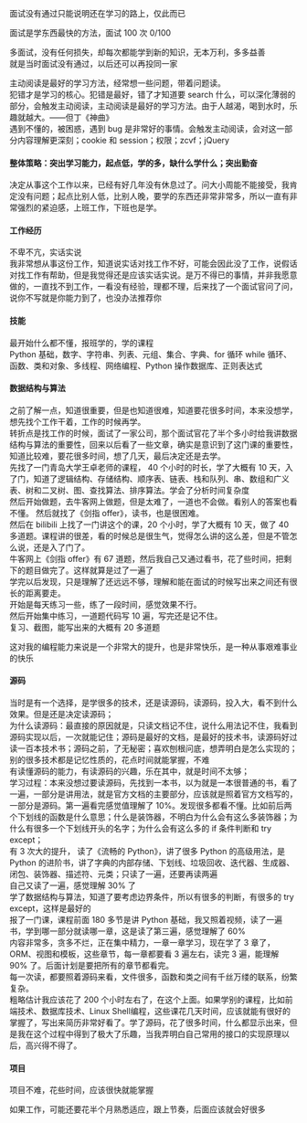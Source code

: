 
面试没有通过只能说明还在学习的路上，仅此而已  

面试是学东西最快的方法，面试 100 次  0/100  

多面试，没有任何损失，却每次都能学到新的知识，无本万利，多多益善  
就是当时面试没有通过，以后还可以再投同一家  

主动阅读是最好的学习方法，经常想一些问题，带着问题读。  
犯错才是学习的核心。犯错是最好，错了才知道要 search 什么，可以深化薄弱的部分，会触发主动阅读，主动阅读是最好的学习方法。由于人越渴，喝到水时，乐趣就越大。——但丁《神曲》  
遇到不懂的，被困惑，遇到 bug 是非常好的事情。会触发主动阅读，会对这一部分内容理解更深刻；cookie 和 session；权限；zcvf；jQuery  


#### 整体策略：突出学习能力，起点低，学的多，缺什么学什么；突出勤奋
决定从事这个工作以来，已经有好几年没有休息过了。问大小周能不能接受，我肯定没有问题；起点比别人低，比别人晚，要学的东西还非常非常多，所以一直有非常强烈的紧迫感，上班工作，下班也是学。  


#### 工作经历
不卑不亢，实话实说  
我非常想从事这份工作，知道说实话对找工作不好，可能会因此没了工作，说假话对找工作有帮助，但是我觉得还是应该实话实说。是万不得已的事情，并非我愿意做的，一直找不到工作，一看没有经验，理都不理，后来找了一个面试官问了问，说你不写就是你能力到了，也没办法推荐你  


#### 技能  
最开始什么都不懂，报班学的，学的课程  
Python 基础，数字、字符串、列表、元组、集合、字典、for 循环 while 循环、函数、类和对象、多线程、网络编程、Python 操作数据库、正则表达式  


#### 数据结构与算法  
之前了解一点，知道很重要，但是也知道很难，知道要花很多时间，本来没想学，想先找个工作干着，工作的时候再学。  
转折点是找工作的时候，面试了一家公司，那个面试官花了半个多小时给我讲数据结构与算法的重要性，回来以后看了一些文章，确实是意识到了这门课的重要性，知道比较难，要花很多时间，想了几天，最后决定还是去学。  
先找了一门青岛大学王卓老师的课程， 40 个小时的时长，学了大概有 10 天，入了门，知道了逻辑结构、存储结构、顺序表、链表、栈和队列、串、数组和广义表、树和二叉树、图、查找算法、排序算法。学会了分析时间复杂度  
然后开始做题，去牛客网上做题，但是太难了，一道也不会做。看别人的答案也看不懂。
然后就找了《剑指 offer》，读书，也是很困难。  
然后在 bilibili 上找了一门讲这个的课，20 个小时，学了大概有 10 天，做了 40 多道题。课程讲的很差，看的时候总是很生气，觉得怎么讲的这么差，但是不管怎么说，还是入了门了。    
牛客网上《剑指 offer》有 67 道题，然后我自己又通过看书，花了些时间，把剩下的题目做完了。这样就算是过了一遍了  
学完以后发现，只是理解了还远远不够，理解和能在面试的时候写出来之间还有很长的距离要走。  
开始是每天练习一些，练了一段时间，感觉效果不行。  
然后开始集中练习，一道题代码写 10 遍，写完还是记不住。  
复习、截图，能写出来的大概有 20 多道题    

这对我的编程能力来说是一个非常大的提升，也是非常快乐，是一种从事艰难事业的快乐     


#### 源码  
当时是有一个选择，是学很多的技术，还是读源码，读源码，投入大，看不到什么效果。但是还是决定读源码；  
为什么读源码：最直接的原因就是，只读文档记不住，说什么用法记不住，我看到源码实现以后，一次就能记住；源码是最好的文档，是最好的技术书，读源码好过读一百本技术书；源码之前，了无秘密；喜欢刨根问底，想弄明白是怎么实现的；别的很多技术都是记忆性质的，花点时间就能掌握，不难  
有读懂源码的能力，有读源码的兴趣，乐在其中，就是时间不太够；  
学习过程：本来没想过要读源码，先找到一本书，以为就是一本很普通的书，看了一遍，一部分是讲用法，就是官方文档的主要部分，应该就是照着官方文档写的，一部分是源码。第一遍看完感觉值理解了 10%。发现很多都看不懂。比如前后两个下划线的函数是什么意思；什么是装饰器，不明白为什么会有这么多装饰器；为什么有很多一个下划线开头的名字；为什么会有这么多的 if 条件判断和 try except；  
有 3 次大的提升，
读了《流畅的 Python》，讲了很多 Python 的高级用法，是 Python 的进阶书，讲了字典的内部存储、下划线、垃圾回收、迭代器、生成器、闭包、装饰器、描述符、元类；只读了一遍，还要再读两遍  
自己又读了一遍，感觉理解 30% 了  
学了数据结构与算法，知道了要考虑边界条件，所以有很多的判断，有很多的 try except，这样是最好的  
报了一门课，课程前面 180 多节是讲 Python 基础，我又照着视频，读了一遍书，学到哪一部分就读哪一章，这是读了第三遍，感觉理解了 60%  
内容非常多，贪多不烂，正在集中精力，一章一章学习，现在学了 3 章了，ORM、视图和模板，这些章节，每一章都要看 3 遍左右，读完 3 遍，能理解 90% 了。后面计划是要把所有的章节都看完。  
每一次读，都要照着源码来看，文件很多，函数和类之间有千丝万缕的联系，纷繁复杂。  
粗略估计我应该花了 200 个小时左右了，在这个上面。如果学别的课程，比如前端技术、数据库技术、Linux Shell编程，这些课花几天时间，应该就能有很好的掌握了，写出来简历非常好看了。学了源码，花了很多时间，什么都显示出来，但是我在这个过程中得到了极大了乐趣，当我弄明白自己常用的接口的实现原理以后，高兴得不得了。  


#### 项目  
项目不难，花些时间，应该很快就能掌握  

如果工作，可能还要花半个月熟悉适应，跟上节奏，后面应该就会好很多  

